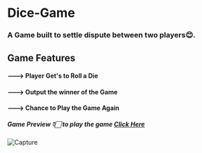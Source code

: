 # Dice-Game
### A Game built to settle dispute between two players😊.


## Game Features
#### ---> Player Get's to Roll a Die
#### ---> Output the winner of the Game
#### ---> Chance to Play the Game Again

##### Game Preview 👇🏻 to play the game [Click Here](https://dice-game-weld.vercel.app/)

![Capture](https://user-images.githubusercontent.com/107508295/174418302-08dc739a-8410-4914-bc8c-d7e1854711ad.PNG)
